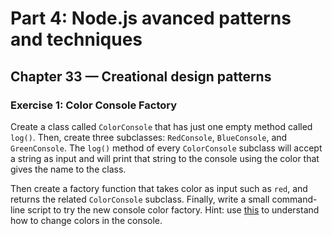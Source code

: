 # Part 4: Node.js avanced patterns and techniques
## Chapter 33 &mdash; Creational design patterns
### Exercise 1: Color Console Factory
Create a class called `ColorConsole` that has just one empty method called `log()`. Then, create three subclasses: `RedConsole`, `BlueConsole`, and `GreenConsole`. The `log()` method of every `ColorConsole` subclass will accept a string as input and will print that string to the console using the color that gives the name to the class.

Then create a factory function that takes color as input such as `red`, and returns the related `ColorConsole` subclass. Finally, write a small command-line script to try the new console color factory. Hint: use [this](https://stackoverflow.com/questions/9781218/how-to-change-node-jss-console-font-color/41407246#41407246) to understand how to change colors in the console.
